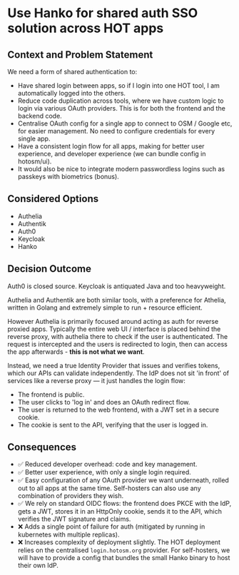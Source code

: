 # Use Hanko for shared auth SSO solution across HOT apps

## Context and Problem Statement

We need a form of shared authentication to:

- Have shared login between apps, so if I login into one HOT tool,
  I am automatically logged into the others.
- Reduce code duplication across tools, where we have custom logic
  to login via various OAuth providers. This is for both the
  frontend and the backend code.
- Centralise OAuth config for a single app to connect to OSM / Google
  etc, for easier management. No need to configure credentials for
  every single app.
- Have a consistent login flow for all apps, making for better user
  experience, and developer experience (we can bundle config in hotosm/ui).
- It would also be nice to integrate modern passwordless logins such as
  passkeys with biometrics (bonus).

## Considered Options

- Authelia
- Authentik
- Auth0
- Keycloak
- Hanko

## Decision Outcome

Auth0 is closed source. Keycloak is antiquated Java and too heavyweight.

Authelia and Authentik are both similar tools, with a preference for Athelia,
written in Golang and extremely simple to run + resource efficient.

However Authelia is primarily focused around acting as auth for reverse proxied
apps. Typically the entire web UI / interface is placed behind the reverse
proxy, with authelia there to check if the user is authenticated. The request
is intercepted and the users is redirected to login, then can access the app
afterwards - **this is not what we want**.

Instead, we need a true Identity Provider that issues and verifies tokens,
which our APIs can validate independently. The IdP does not sit 'in front' of
services like a reverse proxy — it just handles the login flow:

- The frontend is public.
- The user clicks to 'log in' and does an OAuth redirect flow.
- The user is returned to the web frontend, with a JWT set in a secure cookie.
- The cookie is sent to the API, verifying that the user is logged in.

## Consequences

- ✅ Reduced developer overhead: code and key management.
- ✅ Better user experience, with only a single login required.
- ✅ Easy configuration of any OAuth provider we want underneath,
  rolled out to all apps at the same time. Self-hosters can also
  use any combination of providers they wish.
- ✅ We rely on standard OIDC flows: the frontend does PKCE with
  the IdP, gets a JWT, stores it in an HttpOnly cookie, sends it to
  the API, which verifies the JWT signature and claims.
- ❌ Adds a single point of failure for auth (mitigated by running in
  kubernetes with multiple replicas).
- ❌ Increases complexity of deployment slightly. The HOT deployment
  relies on the centralised `login.hotosm.org` provider. For self-hosters,
  we will have to provide a config that bundles the small Hanko binary
  to host their own IdP.
